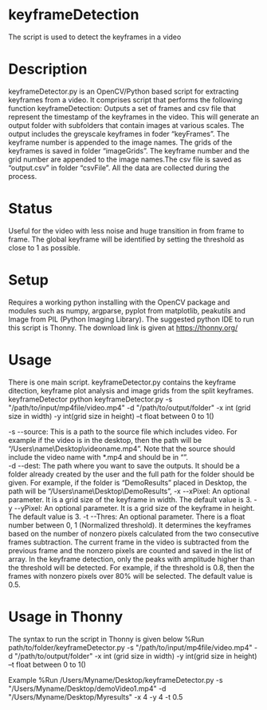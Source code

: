 # keyframeDetection
The script is used to detect the keyframes in a video

# Description
keyframeDetector.py is an OpenCV/Python based script for extracting keyframes from a video. 
It comprises script that performs the following function
keyframeDetection: Outputs a set of frames and csv file that represent the timestamp of the keyframes in the video. This will generate an output folder with subfolders that contain images at various scales. The output includes the greyscale keyframes in foder “keyFrames”. The keyframe number is appended to the image names.  The grids of the keyframes is saved in folder “imageGrids”. The keyframe number and the grid number are appended to the image names.The csv file is saved as “output.csv” in folder “csvFile”. All the data are collected during the process. 

# Status
Useful for the video with less noise and huge transition in from frame to frame. The global keyframe will be identified by setting the threshold as close to 1 as possible. 
# Setup
Requires a working python installing with the OpenCV package and modules such as numpy, argparse, pyplot from matplotlib, peakutils and Image from PIL (Python Imaging Library). The suggested python IDE to run this script is Thonny. The download link is given at https://thonny.org/
# Usage
There is one main script. keyframeDetector.py contains the keyframe ditection, keyframe plot analysis and image grids from the split keyframes.
keyframeDetector
python keyframeDetector.py -s "/path/to/input/mp4file/video.mp4" -d "/path/to/output/folder" -x int (grid size in width) -y int(grid size in height) –t float between 0 to 1()

-s  --source: This is a path to the source file which includes video. For example if the video is in the desktop, then the path will be “/Users\name\Desktop\videoname.mp4”. Note that the source should include the video name with *.mp4 and should be in “”.  
-d  --dest: The path where you want to save the outputs. It should be a folder already created by the user and the full path for the folder should be given. For example, if the folder is “DemoResults” placed in Desktop, the path will be “/Users\name\Desktop\DemoResults”, 
-x --xPixel: An optional parameter. It is a grid size of the keyframe in width. The default value is 3. 
-y --yPixel: An optional parameter. It is a grid size of the keyframe in height. The default value is 3. 
-t --Thres: An optional parameter. There is a float number between 0, 1 (Normalized threshold). It determines the keyframes based on the number of nonzero pixels calculated from the two consecutive frames subtraction. The current frame in the video is subtracted from the previous frame and the nonzero pixels are counted and saved in the list of array. In the keyframe detection, only the peaks with amplitude higher than the threshold will be detected. For example, if the threshold is 0.8, then the frames with nonzero pixels over 80% will be selected. The default value is 0.5. 

# Usage in Thonny
The syntax to run the script in Thonny is given below
%Run path/to/folder/keyframeDetector.py -s "/path/to/input/mp4file/video.mp4" -d "/path/to/output/folder" -x int (grid size in width) -y int(grid size in height) –t float between 0 to 1()

Example
%Run /Users/Myname/Desktop/keyframeDetector.py -s "/Users/Myname/Desktop/demoVideo1.mp4" -d "/Users/Myname/Desktop/Myresults" -x 4 -y 4 -t 0.5
